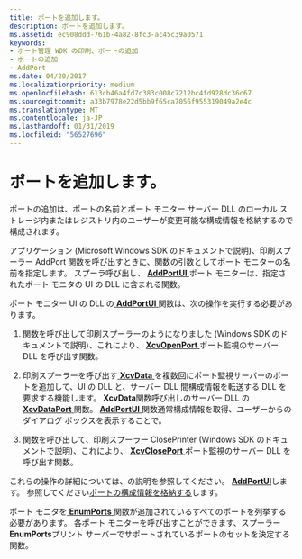 ```yaml
---
title: ポートを追加します。
description: ポートを追加します。
ms.assetid: ec908ddd-761b-4a82-8fc3-ac45c39a0571
keywords:
- ポート管理 WDK の印刷、ポートの追加
- ポートの追加
- AddPort
ms.date: 04/20/2017
ms.localizationpriority: medium
ms.openlocfilehash: 613cb46a4fd7c383c008c7212bc4fd928dc36c67
ms.sourcegitcommit: a33b7978e22d5bb9f65ca7056f955319049a2e4c
ms.translationtype: MT
ms.contentlocale: ja-JP
ms.lasthandoff: 01/31/2019
ms.locfileid: "56527696"
---
```

# <a name="adding-a-port"></a>ポートを追加します。





ポートの追加は、ポートの名前とポート モニター サーバー DLL のローカル ストレージ内またはレジストリ内のユーザーが変更可能な構成情報を格納するので構成されます。

アプリケーション (Microsoft Windows SDK のドキュメントで説明)、印刷スプーラー AddPort 関数を呼び出すときに、関数の引数としてポート モニターの名前を指定します。 スプーラ呼び出し、 [ **AddPortUI** ](https://msdn.microsoft.com/library/windows/hardware/ff545026)ポート モニターは、指定されたポート モニタの UI の DLL に含まれる関数。

ポート モニター UI の DLL の[ **AddPortUI** ](https://msdn.microsoft.com/library/windows/hardware/ff545026)関数は、次の操作を実行する必要があります。

1.  関数を呼び出して印刷スプーラーのようになりました (Windows SDK のドキュメントで説明)、これにより、 [ **XcvOpenPort** ](https://msdn.microsoft.com/library/windows/hardware/ff564259)ポート監視のサーバー DLL を呼び出す関数。

2.  印刷スプーラーを呼び出す[ **XcvData** ](https://msdn.microsoft.com/library/windows/hardware/ff564255)を複数回にポート監視サーバーのポートを追加して、UI の DLL と、サーバー DLL 間構成情報を転送する DLL を要求する機能します。 **XcvData**関数呼び出しのサーバー DLL の[ **XcvDataPort** ](https://msdn.microsoft.com/library/windows/hardware/ff564258)関数。 [ **AddPortUI** ](https://msdn.microsoft.com/library/windows/hardware/ff545026)関数通常構成情報を取得、ユーザーからのダイアログ ボックスを表示することで。

3.  関数を呼び出して、印刷スプーラー ClosePrinter (Windows SDK のドキュメントで説明)、これにより、 [ **XcvClosePort** ](https://msdn.microsoft.com/library/windows/hardware/ff564254)ポート監視のサーバー DLL を呼び出す関数。

これらの操作の詳細については、の説明を参照してください。 [ **AddPortUI**](https://msdn.microsoft.com/library/windows/hardware/ff545026)します。 参照してください[ポートの構成情報を格納する](storing-port-configuration-information.md)します。

ポート モニタを[ **EnumPorts** ](https://msdn.microsoft.com/library/windows/hardware/ff548754)関数が追加されているすべてのポートを列挙する必要があります。 各ポート モニターを呼び出すことができます、スプーラー **EnumPorts**プリント サーバーでサポートされているポートのセットを決定する関数。

 

 




